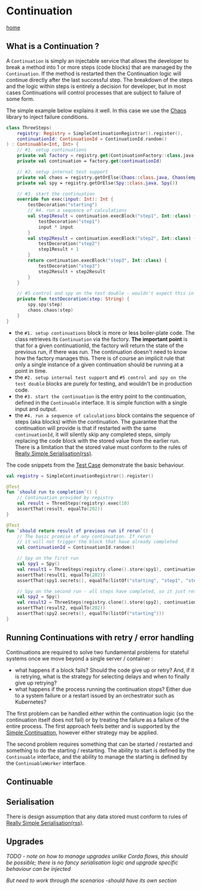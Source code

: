 # Continuation

[home](../README.md)

## What is a Continuation ?

A `Continuation` is simply an injectable service that allows the developer to break a method into 1 or more steps (code
blocks) that are managed by the `Continuation`. If the method is restarted then the Continuation logic will continue
directly after the last successful step. The breakdown of the steps and the logic within steps is entirely a decision
for developer, but in most cases Continuations will control processes that are subject to failure of some form.

The simple example below explains it well. In this case we use
the [Chaos](https://github.com/mycordaapp/commons/blob/master/docs/chaos.md) library to inject failure conditions.

```kotlin
class ThreeSteps(
    registry: Registry = SimpleContinuationRegistrar().register(),
    continuationId: ContinuationId = ContinuationId.random()
) : Continuable<Int, Int> {
    // #1. setup continuations
    private val factory = registry.get(ContinuationFactory::class.java)
    private val continuation = factory.get(continuationId)

    // #2. setup internal test support
    private val chaos = registry.getOrElse(Chaos::class.java, Chaos(emptyMap(), true))
    private val spy = registry.getOrElse(Spy::class.java, Spy())

    // #3. start the continuation 
    override fun exec(input: Int): Int {
        testDecoration("starting")
        // #4. run a sequence of calculations
        val step1Result = continuation.execBlock("step1", Int::class) {
            testDecoration("step1")
            input * input
        }
        val step2Result = continuation.execBlock("step2", Int::class) {
            testDecoration("step2")
            step1Result + 1
        }
        return continuation.execBlock("step3", Int::class) {
            testDecoration("step3")
            step2Result + step2Result
        }
    }

    // #5 control and spy on the test double - wouldn't expect this in real code
    private fun testDecoration(step: String) {
        spy.spy(step)
        chaos.chaos(step)
    }
}
```

* the `#1. setup continuations` block is more or less boiler-plate code. The class retrieves its `Continuation` via the
  factory. **The important point** is that for a given continuationId, the factory will return the state of the previous
  run, if there was run. The continuation doesn't need to know how the factory manages this. There is of course an
  implicit rule that only a single instance of a given continuation should be running at a point in time.
* the `#2. setup internal test support` and `#5 control and spy on the test double` blocks are purely for testing, and
  wouldn't be in production code.
* the `#3. start the continuation` is the entry point to the continuation, defined in the `Continuable` interface. It is
  simple function with a single input and output.
* the `#4. run a sequence of calculations` block contains the sequence of steps (aka blocks) within the continuation.
  The guarantee that the continuation will provide is that if restarted with the same `continuationId`, it will silently
  skip any completed steps, simply replacing the code block with the stored value from the earlier run. There is a
  limitation that the stored value must conform to the rules
  of [Really Simple Serialisation(rss)](https://github.com/mycordaapp/really-simple-serialisation#readme).

The code snippets from the [Test Case](../impl/src/test/kotlin/mycorda/app/continuations/ContinuationScenarios.kt)
demonstrate the basic behaviour.

```kotlin
val registry = SimpleContinuationRegistrar().register()

@Test
fun `should run to completion`() {
    // Continuation provided by registry
    val result = ThreeSteps(registry).exec(10)
    assertThat(result, equalTo(202))
}

@Test
fun `should return result of previous run if rerun`() {
    // The basic promise of any continuation. If rerun
    // it will not trigger the block that have already completed
    val continuationId = ContinuationId.random()

    // Spy on the first run
    val spy1 = Spy()
    val result1 = ThreeSteps(registry.clone().store(spy1), continuationId).exec(10)
    assertThat(result1, equalTo(202))
    assertThat(spy1.secrets(), equalTo(listOf("starting", "step1", "step2", "step3")))

    // Spy on the second run - all steps have completed, so it just returns the result of step3
    val spy2 = Spy()
    val result2 = ThreeSteps(registry.clone().store(spy2), continuationId).exec(10)
    assertThat(result2, equalTo(202))
    assertThat(spy2.secrets(), equalTo(listOf("starting")))
}
```

## Running Continuations with retry / error handling

Continuations are required to solve two fundamental problems for stateful systems once we move beyond a single server /
container :

* what happens if a block fails? Should the code give up or retry? And, if it is retrying, what is the strategy for
  selecting delays and when to finally give up retrying?
* what happens if the process running the continuation stops? Either due to a system failure or a restart issued by an
  orchestrator such as Kubernetes?

The first problem can be handled either within the continuation logic (so the continuation itself does not fail)
or by treating the failure as a failure of the entire process. The first approach feels better and is supported by
the [Simple Continuation](./simple-continuation.md), however either strategy may be applied.

The second problem requires something that can be started / restarted and something to do the starting / restarting. The
ability to start is defined by the `Continuable` interface, and the ability to manage the starting is defined by
the `ContinuableWorker` interface.

## Continuable

## Serialisation

There is design assumption that any data stored must conform to rules
of [Really Simple Serialisation(rss)](https://github.com/mycordaapp/really-simple-serialisation#readme).

## Upgrades

_TODO - note on how to manage upgrades unlike Corda flows, this should be possible; there is no fancy serialisation
logic and upgrade specific behaviour can be injected_

_But need to work through the scenarios -should have its own section_